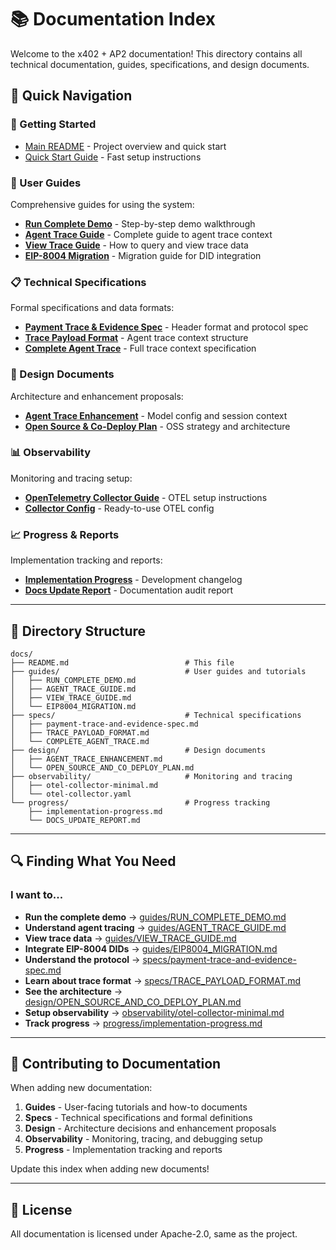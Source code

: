 # 📚 Documentation Index

Welcome to the x402 + AP2 documentation! This directory contains all technical documentation, guides, specifications, and design documents.

## 📖 Quick Navigation

### 🚀 Getting Started
- [Main README](../README.md) - Project overview and quick start
- [Quick Start Guide](../QUICKSTART.md) - Fast setup instructions

### 📘 User Guides
Comprehensive guides for using the system:

- [**Run Complete Demo**](guides/RUN_COMPLETE_DEMO.md) - Step-by-step demo walkthrough
- [**Agent Trace Guide**](guides/AGENT_TRACE_GUIDE.md) - Complete guide to agent trace context
- [**View Trace Guide**](guides/VIEW_TRACE_GUIDE.md) - How to query and view trace data
- [**EIP-8004 Migration**](guides/EIP8004_MIGRATION.md) - Migration guide for DID integration

### 📋 Technical Specifications
Formal specifications and data formats:

- [**Payment Trace & Evidence Spec**](specs/payment-trace-and-evidence-spec.md) - Header format and protocol spec
- [**Trace Payload Format**](specs/TRACE_PAYLOAD_FORMAT.md) - Agent trace context structure
- [**Complete Agent Trace**](specs/COMPLETE_AGENT_TRACE.md) - Full trace context specification

### 🎨 Design Documents
Architecture and enhancement proposals:

- [**Agent Trace Enhancement**](design/AGENT_TRACE_ENHANCEMENT.md) - Model config and session context
- [**Open Source & Co-Deploy Plan**](design/OPEN_SOURCE_AND_CO_DEPLOY_PLAN.md) - OSS strategy and architecture

### 📊 Observability
Monitoring and tracing setup:

- [**OpenTelemetry Collector Guide**](observability/otel-collector-minimal.md) - OTEL setup instructions
- [**Collector Config**](observability/otel-collector.yaml) - Ready-to-use OTEL config

### 📈 Progress & Reports
Implementation tracking and reports:

- [**Implementation Progress**](progress/implementation-progress.md) - Development changelog
- [**Docs Update Report**](progress/DOCS_UPDATE_REPORT.md) - Documentation audit report

---

## 📁 Directory Structure

```
docs/
├── README.md                          # This file
├── guides/                            # User guides and tutorials
│   ├── RUN_COMPLETE_DEMO.md
│   ├── AGENT_TRACE_GUIDE.md
│   ├── VIEW_TRACE_GUIDE.md
│   └── EIP8004_MIGRATION.md
├── specs/                             # Technical specifications
│   ├── payment-trace-and-evidence-spec.md
│   ├── TRACE_PAYLOAD_FORMAT.md
│   └── COMPLETE_AGENT_TRACE.md
├── design/                            # Design documents
│   ├── AGENT_TRACE_ENHANCEMENT.md
│   └── OPEN_SOURCE_AND_CO_DEPLOY_PLAN.md
├── observability/                     # Monitoring and tracing
│   ├── otel-collector-minimal.md
│   └── otel-collector.yaml
└── progress/                          # Progress tracking
    ├── implementation-progress.md
    └── DOCS_UPDATE_REPORT.md
```

---

## 🔍 Finding What You Need

### I want to...

- **Run the complete demo** → [guides/RUN_COMPLETE_DEMO.md](guides/RUN_COMPLETE_DEMO.md)
- **Understand agent tracing** → [guides/AGENT_TRACE_GUIDE.md](guides/AGENT_TRACE_GUIDE.md)
- **View trace data** → [guides/VIEW_TRACE_GUIDE.md](guides/VIEW_TRACE_GUIDE.md)
- **Integrate EIP-8004 DIDs** → [guides/EIP8004_MIGRATION.md](guides/EIP8004_MIGRATION.md)
- **Understand the protocol** → [specs/payment-trace-and-evidence-spec.md](specs/payment-trace-and-evidence-spec.md)
- **Learn about trace format** → [specs/TRACE_PAYLOAD_FORMAT.md](specs/TRACE_PAYLOAD_FORMAT.md)
- **See the architecture** → [design/OPEN_SOURCE_AND_CO_DEPLOY_PLAN.md](design/OPEN_SOURCE_AND_CO_DEPLOY_PLAN.md)
- **Setup observability** → [observability/otel-collector-minimal.md](observability/otel-collector-minimal.md)
- **Track progress** → [progress/implementation-progress.md](progress/implementation-progress.md)

---

## 🤝 Contributing to Documentation

When adding new documentation:

1. **Guides** - User-facing tutorials and how-to documents
2. **Specs** - Technical specifications and formal definitions
3. **Design** - Architecture decisions and enhancement proposals
4. **Observability** - Monitoring, tracing, and debugging setup
5. **Progress** - Implementation tracking and reports

Update this index when adding new documents!

---

## 📄 License

All documentation is licensed under Apache-2.0, same as the project.

